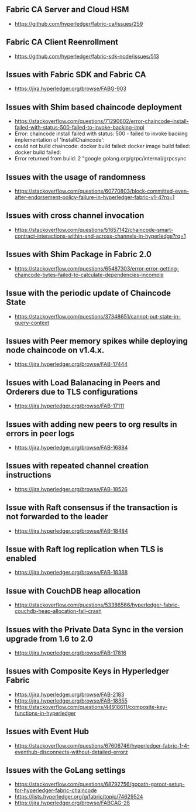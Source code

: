 ## Fabric CA Server and Cloud HSM
- https://github.com/hyperledger/fabric-ca/issues/259

## Fabric CA Client Reenrollment
- https://github.com/hyperledger/fabric-sdk-node/issues/513

## Issues with Fabric SDK and Fabric CA
- https://jira.hyperledger.org/browse/FABG-903

## Issues with Shim based chaincode deployment
- https://stackoverflow.com/questions/71290602/error-chaincode-install-failed-with-status-500-failed-to-invoke-backing-impl
- Error: chaincode install failed with status: 500 - failed to invoke backing implementation of 'InstallChaincode': 
- could not build chaincode: docker build failed: docker image build failed: docker build failed: 
- Error returned from build: 2 "google.golang.org/grpc/internal/grpcsync 

## Issues with the usage of randomness
- https://stackoverflow.com/questions/60770803/block-committed-even-after-endorsement-policy-failure-in-hyperledger-fabric-v1-4?rq=1

## Issues with cross channel invocation
- https://stackoverflow.com/questions/51657142/chaincode-smart-contract-interactions-within-and-across-channels-in-hyperledge?rq=1

## Issues with Shim Package in Fabric 2.0
- https://stackoverflow.com/questions/65487303/error-error-getting-chaincode-bytes-failed-to-calculate-dependencies-incomple

## Issue with the periodic update of Chaincode State
- https://stackoverflow.com/questions/37348651/cannot-put-state-in-query-context

## Issues with Peer memory spikes while deploying node chaincode on v1.4.x. 
- https://jira.hyperledger.org/browse/FAB-17444

## Issues with Load Balanacing in Peers and Orderers due to TLS configurations
- https://jira.hyperledger.org/browse/FAB-17111

## Issues with adding new peers to org results in errors in peer logs
- https://jira.hyperledger.org/browse/FAB-16884

## Issues with repeated channel creation instructions
- https://jira.hyperledger.org/browse/FAB-18526

## Issue with Raft consensus if the transaction is not forwarded to the leader
- https://jira.hyperledger.org/browse/FAB-18484

## Issue with Raft log replication when TLS is enabled
- https://jira.hyperledger.org/browse/FAB-18388

## Issue with CouchDB heap allocation
- https://stackoverflow.com/questions/53386566/hyperledger-fabric-couchdb-heap-allocation-fail-crash

## Issues with the Private Data Sync in the version upgrade from 1.6 to 2.0
- https://jira.hyperledger.org/browse/FAB-17816

## Issues with Composite Keys in Hyperledger Fabric
- https://jira.hyperledger.org/browse/FAB-2183
- https://jira.hyperledger.org/browse/FAB-18355
- https://stackoverflow.com/questions/44918611/composite-key-functions-in-hyperledger

## Issues with Event Hub
- https://stackoverflow.com/questions/67606746/hyperledger-fabric-1-4-eventhub-disconnects-without-detailed-errorz

## Issues with the GoLang settings
- https://stackoverflow.com/questions/68792756/gopath-goroot-setup-for-hyperledger-fabric-chaincode
- https://lists.hyperledger.org/g/fabric/topic/74629524
- https://jira.hyperledger.org/browse/FABCAG-28
